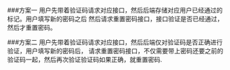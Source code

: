 ###方案一
用户先带着验证码请求对应接口，然后后端存储对应用户已经通过的标记。用户填写新的密码之后
然后请求重置密码接口，接口验证是否已经通过，然后才重置密码。


###方案二
用户先带着验证码请求对应接口，然后后端仅对验证码是否正确进行验证，用户填写新的密码后，
请求重置密码接口，不仅需要带上密码还要之前的验证码一起，然后再次验证验证码如果正确，就重置密码.